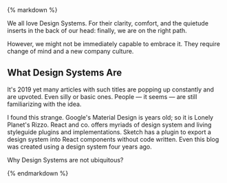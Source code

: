 {% markdown %}

We all love Design Systems. For their clarity, comfort, and the quietude inserts in the back of our head: finally, we are on the right path.

However, we might not be immediately capable to embrace it. They require change of mind and a new company culture.

## What Design Systems Are

It's 2019 yet many articles with such titles are popping up constantly and are upvoted. Even silly or basic ones. People &mdash; it seems &mdash; are still familiarizing with the idea.

I found this strange. Google's Material Design is years old; so it is Lonely Planet's Rizzo. React and co. offers myriads of design system and living styleguide plugins and implementations. Sketch has a plugin to export a design system into React components without code written. Even this blog was created using a design system four years ago.

Why Design Systems are not ubiquitous?

{% endmarkdown %}
